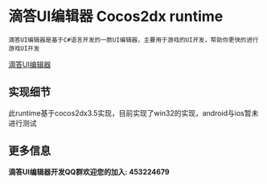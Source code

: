 滴答UI编辑器 Cocos2dx runtime
===========================

	滴答UI编辑器是基于C#语言开发的一款UI编辑器，主要用于游戏的UI开发，帮助你更快的进行游戏UI开发

[滴答UI编辑器](http://git.oschina.net/tickbh/TickUIEditor "cocos2dx runtime")

实现细节
--------
此runtime基于cocos2dx3.5实现，目前实现了win32的实现，android与ios暂未进行测试

更多信息
-----------------------
**滴答UI编辑器开发QQ群欢迎您的加入: 453224679**
